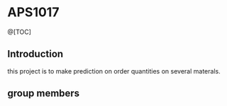 # APS1017
@[TOC]
## Introduction
  this project is to make prediction on order quantities on several materals.
  
## group members
